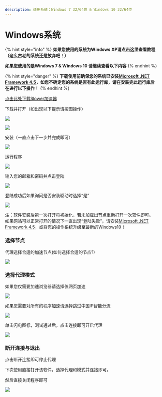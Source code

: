 ```yaml
---
description: 适用系统：Windows 7 32/64位 & Windows 10 32/64位
---
```


# Windows系统

{% hint style="info" %}
**如果您使用的系统为Windows XP请点击这里查看教程（这么古老的系统还是放弃吧！）**

**如果您使用的是Windows 7 & Windows 10 请继续查看以下内容**
{% endhint %}

{% hint style="danger" %}
**下载使用前确保您的系统已安装**[**Microsoft .NET Framework 4.5**](https://www.microsoft.com/zh-CN/download/details.aspx?id=30653)**，如您不确定您的系统是否有此运行库，请在安装完此运行库后在进行以下操作！**
{% endhint %}

[点击此处下载Slower加速器](https://cdn.lymbb.com/lymbb/Slower_Installer.exe)

下载并打开（如出现以下提示请按图操作）

![](../.gitbook/assets/5cf8cbbd9820b74011.png)

![](../.gitbook/assets/5cf8cbbda7ab112507.png)

安装（一直点击下一步并完成即可）

![](../.gitbook/assets/5cf8cc068c4f850981.png)

运行程序

![](../.gitbook/assets/5cf8cc4e7e1a918387.png)

输入您的邮箱和密码并点击登陆

![](../.gitbook/assets/5cf8cc7d776be71984.png)

登陆成功后如果询问是否安装驱动时选择“是”

![](../.gitbook/assets/5cf8cdb72878171053.png)

 注：软件安装后第一次打开将初始化，若未加载出节点重新打开一次软件即可。  
 如果网站可以正常打开的情况下一直出现“登陆失败”，请安装[Microsoft .NET Framework 4.5](https://www.microsoft.com/zh-CN/download/details.aspx?id=30653)，或将您的操作系统升级至最新的Windows10！

### **选择节点**

 代理选择合适的加速节点\(如何选择合适的节点?\)

![](../.gitbook/assets/5cf8ce60c7f2068466.png)

### **选择代理模式**

如果您仅需要加速浏览器请选择仅网页加速

![](../.gitbook/assets/5cf8ceba36ca475136.png)

如果您需要对所有的程序加速请选择跳过中国IP智能分流

![](../.gitbook/assets/5cf8cef2d86c594840.png)

单击闪电图标，测试通过后，点击连接即可开启代理

![](../.gitbook/assets/5cf8cf78b5c8d86374.png)

### **断开连接与退出**

点击断开连接即可停止代理 

下次使用直接打开该软件，选择代理和模式并连接即可。 

然后直接关闭程序即可

![](../.gitbook/assets/5cf8cfbd49c0084197.png)

